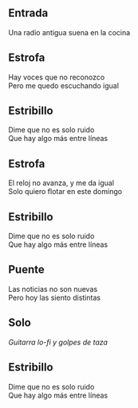 ## Entrada
Una radio antigua suena en la cocina

## Estrofa
Hay voces que no reconozco  
Pero me quedo escuchando igual

## Estribillo
Dime que no es solo ruido  
Que hay algo más entre líneas

## Estrofa
El reloj no avanza, y me da igual  
Solo quiero flotar en este domingo

## Estribillo
Dime que no es solo ruido  
Que hay algo más entre líneas

## Puente
Las noticias no son nuevas  
Pero hoy las siento distintas

## Solo
*Guitarra lo-fi y golpes de taza*

## Estribillo
Dime que no es solo ruido  
Que hay algo más entre líneas
